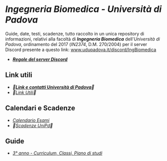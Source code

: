 # *Ingegneria Biomedica - Università di Padova*

Guide, date, testi, scadenze, tutto raccolto in un unica repository di informazioni, relativi alla facoltà di ***Ingegneria Biomedica*** dell'*Università di Padova*, ordinamento del 2017 (*IN2374*, D.M. 270/2004) per il server Discord presente a questo link: www.udupadova.it/discord/IngBiomedica

- ***[Regole del server Discord](/Dati/Altro/regole.md)***

## Link utili

- ***🚧[Link e contatti Università di Padova](/Dati/Guide/Link%20e%20Contatti%20Unipd.md)🚧***
- *🚧[Link Utili](/Dati/Guide/Link%20utili.md)🚧*

## Calendari e Scadenze

- *[Calendario Esami](http://agendastudentiunipd.easystaff.it/index.php?view=easytest&_lang=it)*
- *🚧[Scadenze UniPd](/Dati/Calendari/Scadenze%20UniPd.md)🚧*

## Guide

- *[3° anno - Curriculum, Classi, Piano di studi](/Dati/Guide/Curriculum%20e%20Classi.md)*
